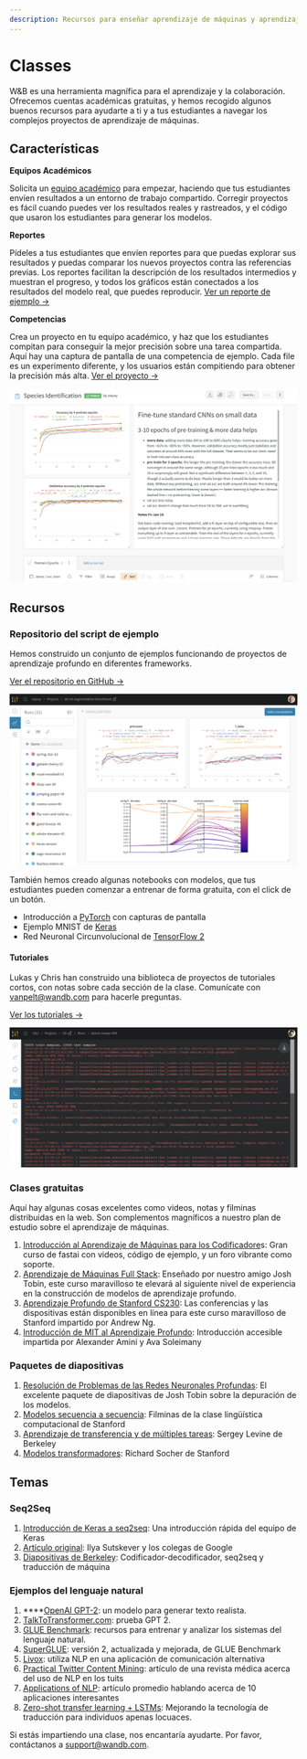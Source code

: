 ```yaml
---
description: Recursos para enseñar aprendizaje de máquinas y aprendizaje profundo
---
```


# Classes

W&B es una herramienta magnífica para el aprendizaje y la colaboración. Ofrecemos cuentas académicas gratuitas, y hemos recogido algunos buenos recursos para ayudarte a ti y a tus estudiantes a navegar los complejos proyectos de aprendizaje de máquinas.

## Características

 **Equipos Académicos**

Solicita un [equipo académico](https://www.wandb.com/academic) para empezar, haciendo que tus estudiantes envíen resultados a un entorno de trabajo compartido. Corregir proyectos es fácil cuando puedes ver los resultados reales y rastreados, y el código que usaron los estudiantes para generar los modelos.

 **Reportes**

Pídeles a tus estudiantes que envíen reportes para que puedas explorar sus resultados y puedas  comparar los nuevos proyectos contra las referencias previas. Los reportes facilitan la descripción de los resultados intermedios y muestran el progreso, y todos los gráficos están conectados a los resultados del modelo real, que puedes reproducir. [Ver un reporte de ejemplo →](https://app.wandb.ai/stacey/keras_finetune/reports/Curriculum-Learning-in-Nature--Vmlldzo1MjcxNw)

**Competencias**

Crea un proyecto en tu equipo académico, y haz que los estudiantes compitan para conseguir la mejor precisión sobre una tarea compartida. Aquí hay una captura de pantalla de una competencia de ejemplo. Cada file es un experimento diferente, y los usuarios están compitiendo para obtener la precisión más alta. [Ver el proyecto →](https://app.wandb.ai/wandb/feb8-emotion)

![](../../.gitbook/assets/image%20%2857%29%20%284%29%20%285%29%20%284%29.png)

##  Recursos

###  Repositorio del script de ejemplo

Hemos construido un conjunto de ejemplos funcionando de proyectos de aprendizaje profundo en diferentes frameworks.

 [Ver el repositorio en GitHub →](https://github.com/wandb/examples)

![](../../.gitbook/assets/image%20%2848%29%20%282%29%20%283%29%20%282%29.png)

 También hemos creado algunas notebooks con modelos, que tus estudiantes pueden comenzar a entrenar de forma gratuita, con el click de un botón.

* Introducción a [PyTorch](http://bit.ly/wandb-pytorch-intro) con capturas de pantalla
* Ejemplo MNIST de [Keras](http://bit.ly/wandb-keras-colab)
* Red Neuronal Circunvolucional de [TensorFlow 2](http://bit.ly/wandb-tf-colab)

####  Tutoriales

Lukas y Chris han construido una biblioteca de proyectos de tutoriales cortos, con notas sobre cada sección de la clase. Comunícate con [vanpelt@wandb.com](mailto:convanpelt@wandb.com) para hacerle preguntas.

 [Ver los tutoriales →](https://www.wandb.com/tutorials)

![](../../.gitbook/assets/image%20%2876%29%20%283%29%20%284%29%20%282%29.png)

### Clases gratuitas

Aquí hay algunas cosas excelentes como videos, notas y filminas distribuidas en la web. Son complementos magníficos a nuestro plan de estudio sobre el aprendizaje de máquinas.

1. [Introducción al Aprendizaje de Máquinas para los Codificadore](http://course18.fast.ai/ml)s: Gran curso de fastai con videos, código de ejemplo, y un foro vibrante como soporte.
2.  [Aprendizaje de Máquinas Full Stack](https://fullstackdeeplearning.com/march2019): Enseñado por nuestro amigo Josh Tobin, este curso maravilloso te elevará al siguiente nivel de experiencia en la construcción de modelos de aprendizaje profundo.
3. [Aprendizaje Profundo de Stanford CS230](https://cs230.stanford.edu/): Las conferencias y las dispositivas están disponibles en línea para este curso maravilloso de Stanford impartido por  Andrew Ng.
4.  [Introducción de MIT al Aprendizaje Profundo](http://introtodeeplearning.com/): Introducción accesible impartida por Alexander Amini y Ava Soleimany

### Paquetes de diapositivas

1.  [Resolución de Problemas de las Redes Neuronales Profundas](http://josh-tobin.com/troubleshooting-deep-neural-networks.html): El excelente paquete de diapositivas de Josh Tobin sobre la depuración de los modelos.
2.  [Modelos secuencia a secuencia](https://nlp.stanford.edu/~johnhew/public/14-seq2seq.pdf): Filminas de la clase lingüística computacional de Stanford 
3. [Aprendizaje de transferencia y de múltiples tareas](http://rail.eecs.berkeley.edu/deeprlcourse-fa17/f17docs/lecture_15_multi_task_learning.pdf): Sergey Levine de Berkeley
4.  [Modelos transformadores](https://web.stanford.edu/class/archive/cs/cs224n/cs224n.1184/lectures/lecture12.pdf): Richard Socher de Stanford

## Temas

### Seq2Seq

1.  [Introducción de Keras a seq2seq](https://blog.keras.io/a-ten-minute-introduction-to-sequence-to-sequence-learning-in-keras.html): Una introducción rápida del equipo de Keras
2.  [Artículo original](https://papers.nips.cc/paper/5346-sequence-to-sequence-learning-with-neural-networks.pdf): Ilya Sutskever y los colegas de Google
3.  [Diapositivas de Berkeley](https://courses.d2l.ai/berkeley-stat-157/units/seq2seq.html): Codificador-decodificador, seq2seq y traducción de máquina 

### Ejemplos del lenguaje natural

1.  ****[OpenAI GPT-2](https://openai.com/blog/better-language-models/): un modelo para generar texto realista.
2.  [TalkToTransformer.com](https://talktotransformer.com/): prueba GPT 2.
3.  [GLUE Benchmark](https://gluebenchmark.com/): recursos para entrenar y analizar los sistemas del lenguaje natural.
4.  [SuperGLUE](https://super.gluebenchmark.com/): versión 2, actualizada y mejorada, de GLUE Benchmark
5.  [Livox](http://impact-transfer.org/zero/livox/): utiliza NLP en una aplicación de comunicación alternativa
6.  [Practical Twitter Content Mining](https://www.ncbi.nlm.nih.gov/pmc/articles/PMC3694275/): artículo de una revista médica acerca del uso de NLP en los tuits 
7. [Applications of NLP](https://medium.com/@datamonsters/artificial-neural-networks-in-natural-language-processing-bcf62aa9151a): artículo promedio hablando acerca de 10 aplicaciones interesantes
8.  [Zero-shot transfer learning + LSTMs](https://www.media.mit.edu/publications/zero-shot-transfer-learning-to-enhance-communication-for-minimally-verbal-individuals-with-autism-using-naturalistic-data/): Mejorando la tecnología de traducción para individuos apenas locuaces.

Si estás impartiendo una clase, nos encantaría ayudarte. Por favor, contáctanos a [support@wandb.com](mailto:support@wandb.com).

